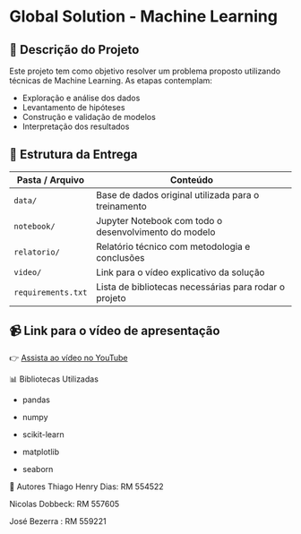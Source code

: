 # Global Solution - Machine Learning

## 🎯 Descrição do Projeto

Este projeto tem como objetivo resolver um problema proposto utilizando técnicas de Machine Learning. As etapas contemplam:

- Exploração e análise dos dados
- Levantamento de hipóteses
- Construção e validação de modelos
- Interpretação dos resultados

## 📁 Estrutura da Entrega

| Pasta / Arquivo | Conteúdo |
|------------------|----------|
| `data/`          | Base de dados original utilizada para o treinamento |
| `notebook/`      | Jupyter Notebook com todo o desenvolvimento do modelo |
| `relatorio/`     | Relatório técnico com metodologia e conclusões |
| `video/`         | Link para o vídeo explicativo da solução |
| `requirements.txt` | Lista de bibliotecas necessárias para rodar o projeto |

## 📹 Link para o vídeo de apresentação

👉 [Assista ao vídeo no YouTube](https://youtu.be/j8cVJhiVo1I)

📊 Bibliotecas Utilizadas
- pandas

- numpy

- scikit-learn

- matplotlib

- seaborn

👥 Autores
Thiago Henry Dias: RM 554522

Nicolas Dobbeck: RM 557605

José Bezerra : RM 559221